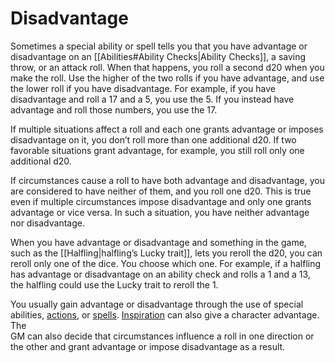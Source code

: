 # Disadvantage 
Sometimes a special ability or spell tells you that you have advantage or disadvantage on an [[Abilities#Ability Checks|Ability Checks]], a saving throw, or an attack roll. When that happens, you roll a second d20 when you make the roll. Use the higher of the two rolls if you have advantage, and use the lower roll if you have disadvantage. For example, if you have disadvantage and roll a 17 and a 5, you use the 5. If you instead have advantage and roll those numbers, you use the 17.  
  
If multiple situations affect a roll and each one grants advantage or imposes disadvantage on it, you don’t roll more than one additional d20. If two favorable situations grant advantage, for example, you still roll only one additional d20.  
  
If circumstances cause a roll to have both advantage and disadvantage, you are considered to have neither of them, and you roll one d20. This is true even if multiple circumstances impose disadvantage and only one grants advantage or vice versa. In such a situation, you have neither advantage nor disadvantage.  
  
When you have advantage or disadvantage and something in the game, such as the [[Halfling|halfling’s Lucky trait]], lets you reroll the d20, you can reroll only one of the dice. You choose which one. For example, if a halfling has advantage or disadvantage on an ability check and rolls a 1 and a 13, the halfling could use the Lucky trait to reroll the 1.  
  
You usually gain advantage or disadvantage through the use of special abilities, [actions](https://roll20.net/compendium/dnd5e/Rules:Combat?expansion=34047#toc_20), or [spells](https://roll20.net/compendium/dnd5e/Rules:Spells?expansion=34047#toc_2). [Inspiration](https://roll20.net/compendium/dnd5e/Character%20Advancement#toc_17) can also give a character advantage. The  
GM can also decide that circumstances influence a roll in one direction or the other and grant advantage or impose disadvantage as a result.